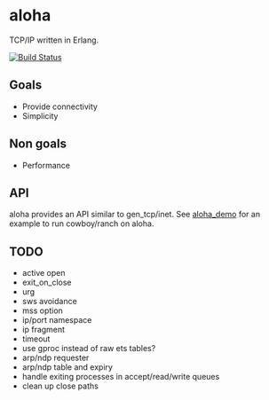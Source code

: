 aloha
=====

TCP/IP written in Erlang.

[![Build Status](https://travis-ci.org/yamt/aloha.png?branch=master)](https://travis-ci.org/yamt/aloha)

Goals
-----

- Provide connectivity
- Simplicity

Non goals
---------

- Performance

API
---

aloha provides an API similar to gen_tcp/inet.
See [aloha_demo](https://github.com/yamt/aloha_demo) for an example
to run cowboy/ranch on aloha.

TODO
----

- active open
- exit_on_close
- urg
- sws avoidance
- mss option
- ip/port namespace
- ip fragment
- timeout
- use gproc instead of raw ets tables?
- arp/ndp requester
- arp/ndp table and expiry
- handle exiting processes in accept/read/write queues
- clean up close paths
